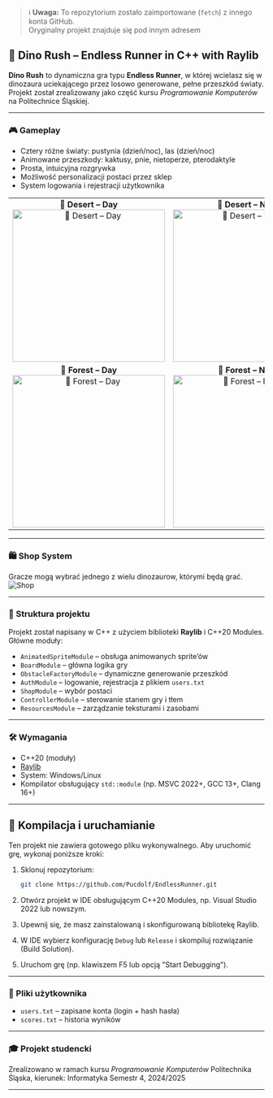 > ℹ️ **Uwaga:** To repozytorium zostało zaimportowane (`fetch`) z innego konta GitHub.  
> Oryginalny projekt znajduje się pod innym adresem

## 🧖 Dino Rush – Endless Runner in C++ with Raylib

**Dino Rush** to dynamiczna gra typu **Endless Runner**, w której wcielasz się w dinozaura uciekającego przez losowo generowane, pełne przeszkód światy. Projekt został zrealizowany jako część kursu _Programowanie Komputerów_ na Politechnice Śląskiej.

---

### 🎮 Gameplay

- Cztery różne światy: pustynia (dzień/noc), las (dzień/noc)
- Animowane przeszkody: kaktusy, pnie, nietoperze, pterodaktyle
- Prosta, intuicyjna rozgrywka
- Możliwość personalizacji postaci przez sklep
- System logowania i rejestracji użytkownika

<table>
  <tr>
    <td align="center">
      <strong>🌼 Desert – Day</strong><br>
      <img src="https://github.com/user-attachments/assets/47be073e-584f-4ca9-b85c-3cacbfd1cdf6" alt="🌼 Desert – Day" width="300">
    </td>
    <td align="center">
      <strong>🌙 Desert – Night</strong><br>
      <img src="https://github.com/user-attachments/assets/059314da-c3d4-47f6-95a1-0b88d7328f64" alt="🌙 Desert – Night" width="300">
    </td>
  </tr>
  <tr>
    <td align="center">
      <strong>🌲 Forest – Day</strong><br>
      <img src="https://github.com/user-attachments/assets/3a4bc5f0-e65c-49a3-be62-c7956adcaae0" alt="🌲 Forest – Day" width="300">
    </td>
    <td align="center">
      <strong>🌌 Forest – Night</strong><br>
      <img src="https://github.com/user-attachments/assets/4ae8e4f6-ab47-4380-b239-f1f81f88b536" alt="🌌 Forest – Night" width="300">
    </td>
  </tr>
</table>

---

### 🛍️ Shop System

Gracze mogą wybrać jednego z wielu dinozaurow, którymi będą grać.
![Shop](https://github.com/user-attachments/assets/0cb07ebe-0f76-4a9c-b8ee-741b7746e02e)

---

### 📂 Struktura projektu

Projekt został napisany w C++ z użyciem biblioteki **Raylib** i C++20 Modules. Główne moduły:

- `AnimatedSpriteModule` – obsługa animowanych sprite’ów
- `BoardModule` – główna logika gry
- `ObstacleFactoryModule` – dynamiczne generowanie przeszkód
- `AuthModule` – logowanie, rejestracja z plikiem `users.txt`
- `ShopModule` – wybór postaci
- `ControllerModule` – sterowanie stanem gry i tłem
- `ResourcesModule` – zarządzanie teksturami i zasobami

---

### 🛠️ Wymagania

- C++20 (moduły)
- [Raylib](https://www.raylib.com/)
- System: Windows/Linux
- Kompilator obsługujący `std::module` (np. MSVC 2022+, GCC 13+, Clang 16+)

---

## 🚀 Kompilacja i uruchamianie

Ten projekt nie zawiera gotowego pliku wykonywalnego. Aby uruchomić grę, wykonaj poniższe kroki:

1. Sklonuj repozytorium:

   ```bash
   git clone https://github.com/Pucdolf/EndlessRunner.git
   ```

2. Otwórz projekt w IDE obsługującym C++20 Modules, np. Visual Studio 2022 lub nowszym.
3. Upewnij się, że masz zainstalowaną i skonfigurowaną bibliotekę Raylib.
4. W IDE wybierz konfigurację `Debug` lub `Release` i skompiluj rozwiązanie (Build Solution).
5. Uruchom grę (np. klawiszem F5 lub opcją "Start Debugging").

---

### 📁 Pliki użytkownika

- `users.txt` – zapisane konta (login + hash hasła)
- `scores.txt` – historia wyników

---

### 🎓 Projekt studencki

Zrealizowano w ramach kursu _Programowanie Komputerów_
Politechnika Śląska, kierunek: Informatyka
Semestr 4, 2024/2025

---
